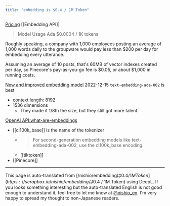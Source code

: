 ```yaml
---
title: "embedding is $0.4 / 1M Token"
---
```


[Pricing](https://openai.com/pricing) [[Embedding API]]
> Model	Usage
>  Ada	$0.0004 / 1K tokens

Roughly speaking, a company with 1,000 employees posting an average of 1,000 words daily to the groupware would pay less than $200 per day for embedding every utterance.

Assuming an average of 10 posts, that's 60MB of vector indexes created per day, so Pinecore's pay-as-you-go fee is $0.05, or about $1,000 in running costs.

[New and improved embedding model](https://openai.com/blog/new-and-improved-embedding-model)
2022-12-15 `text-embedding-ada-002` is best
- context length: 8192
- 1536 dimensions
    - They made it 1/8th the size, but they still got more talent.

[OpenAI API:what-are-embeddings](https://platform.openai.com/docs/guides/embeddings/what-are-embeddings)
- [[cl100k_base]] is the name of the tokenizer
    - > For second-generation embedding models like text-embedding-ada-002, use the cl100k_base encoding.
    - [[tiktoken]]
- [[Pinecore]]

---
This page is auto-translated from [/nishio/embeddingは$0.4 / 1M Token](https://scrapbox.io/nishio/embeddingは$0.4 / 1M Token) using DeepL. If you looks something interesting but the auto-translated English is not good enough to understand it, feel free to let me know at [@nishio_en](https://twitter.com/nishio_en). I'm very happy to spread my thought to non-Japanese readers.
